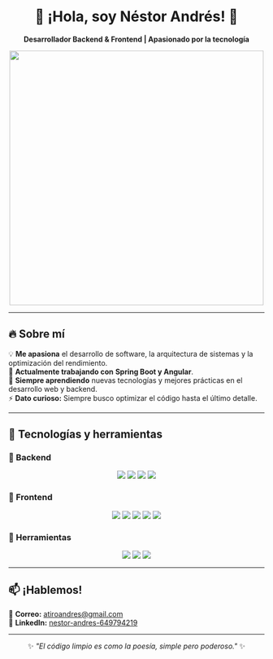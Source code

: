 <h1 align="center">👋 ¡Hola, soy Néstor Andrés! 🚀</h1>

<p align="center">
  <strong>Desarrollador Backend & Frontend | Apasionado por la tecnología</strong>  
</p>

<p align="center">
  <img src="https://media.giphy.com/media/qgQUggAC3Pfv687qPC/giphy.gif" width="500">
</p>

---

## 🔥 Sobre mí  
💡 **Me apasiona** el desarrollo de software, la arquitectura de sistemas y la optimización del rendimiento.  
🔭 **Actualmente trabajando con** **Spring Boot y Angular**.  
🌱 **Siempre aprendiendo** nuevas tecnologías y mejores prácticas en el desarrollo web y backend.  
⚡ **Dato curioso:** Siempre busco optimizar el código hasta el último detalle.  

---

## 🚀 Tecnologías y herramientas  

### 🔹 Backend  
<p align="center">
  <img src="https://img.shields.io/badge/Java-%23ED8B00.svg?style=flat&logo=openjdk&logoColor=white">
  <img src="https://img.shields.io/badge/Spring%20Boot-%236DB33F.svg?style=flat&logo=spring&logoColor=white">
  <img src="https://img.shields.io/badge/Node.js-%2343853D.svg?style=flat&logo=node.js&logoColor=white">
  <img src="https://img.shields.io/badge/MySQL-%2300758F.svg?style=flat&logo=mysql&logoColor=white">
</p>

### 🔹 Frontend  
<p align="center">
  <img src="https://img.shields.io/badge/Angular-%23DD0031.svg?style=flat&logo=angular&logoColor=white">
  <img src="https://img.shields.io/badge/TypeScript-%23007ACC.svg?style=flat&logo=typescript&logoColor=white">
  <img src="https://img.shields.io/badge/HTML5-%23E34F26.svg?style=flat&logo=html5&logoColor=white">
  <img src="https://img.shields.io/badge/CSS3-%231572B6.svg?style=flat&logo=css3&logoColor=white">
  <img src="https://img.shields.io/badge/Bootstrap-%23563D7C.svg?style=flat&logo=bootstrap&logoColor=white">
</p>

### 🔹 Herramientas  
<p align="center">
  <img src="https://img.shields.io/badge/Git-%23F05033.svg?style=flat&logo=git&logoColor=white">
  <img src="https://img.shields.io/badge/Jenkins-%23D24939.svg?style=flat&logo=jenkins&logoColor=white">
  <img src="https://img.shields.io/badge/Postman-%23FF6C37.svg?style=flat&logo=postman&logoColor=white">
</p>

---

## 📫 ¡Hablemos!  
📧 **Correo:** atiroandres@gmail.com  
🔗 **LinkedIn:** [nestor-andres-649794219](https://www.linkedin.com/in/nestor-andres-649794219)  

---

<p align="center">
  ✨ <i>"El código limpio es como la poesía, simple pero poderoso."</i> ✨  
</p>

